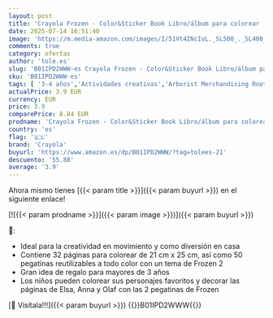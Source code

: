 ```yaml
---
layout: post
title: 'Crayola Frozen - Color&Sticker Book Libro/álbum para colorear - Libros y páginas para colorear  Libro/álbum para colorear  32 páginas  Niño/niña  3 año s   8 año s   Disney Frozen '
date: 2025-07-14 16:51:40
image: 'https://m.media-amazon.com/images/I/51Vt4INcIvL._SL500_._SL400_.jpg'
comments: true
category: ofertas
author: 'tole.es'
slug: 'B01IPD2WWW-es Crayola Frozen - Color&Sticker Book Libro/álbum para...'
sku: 'B01IPD2WWW-es'
tags: [ '3-4 años','Actividades creativas','Arborist Merchandising Root','Juegos de manualidades','Juguetes','Juguetes y juegos','Kits de dibujo para niños','Self Service','Special Features Stores','b6d17eda-2c26-45ed-a098-453a9f96e839_0','b6d17eda-2c26-45ed-a098-453a9f96e839_1801','colorear','crayola','🇪🇸', ]
actualPrice: 3.9 EUR
currency: EUR
price: 3.9
comparePrice: 8.84 EUR
prodname: 'Crayola Frozen - Color&Sticker Book Libro/álbum para colorear - Libros y páginas para colorear  Libro/álbum para colorear  32 páginas  Niño/niña  3 año s   8 año s   Disney Frozen '
country: 'es'
flag: '🇪🇸'
brand: 'Crayola'
buyurl: 'https://www.amazon.es/dp/B01IPD2WWW/?tag=tolees-21'
descuento: '55.88'
average: '3.9'
---
```


Ahora mismo tienes [{{< param title >}}]({{< param buyurl >}}) en el siguiente enlace!

[![{{< param prodname >}}]({{< param image >}})]({{< param buyurl >}})

🔎:

- Ideal para la creatividad en movimiento y como diversión en casa
- Contiene 32 páginas para colorear de 21 cm x 25 cm, así como 50 pegatinas reutilizables a todo color con un tema de Frozen 2
- Gran idea de regalo para mayores de 3 años
- Los niños pueden colorear sus personajes favoritos y decorar las páginas de Elsa, Anna y Olaf con las 2 pegatinas de Frozen

[🛒 Visítala!!!]({{< param buyurl >}})
{{<world>}}B01IPD2WWW{{</world>}}
